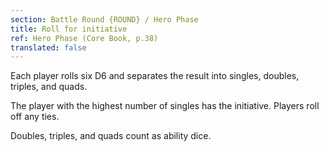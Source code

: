 ```yaml
---
section: Battle Round {ROUND} / Hero Phase
title: Roll for initiative
ref: Hero Phase (Core Book, p.38)
translated: false
---
```


Each player rolls six D6 and separates the result into singles, doubles, triples, and quads.

The player with the highest number of singles has the initiative. Players roll off any ties.

Doubles, triples, and quads count as ability dice.
